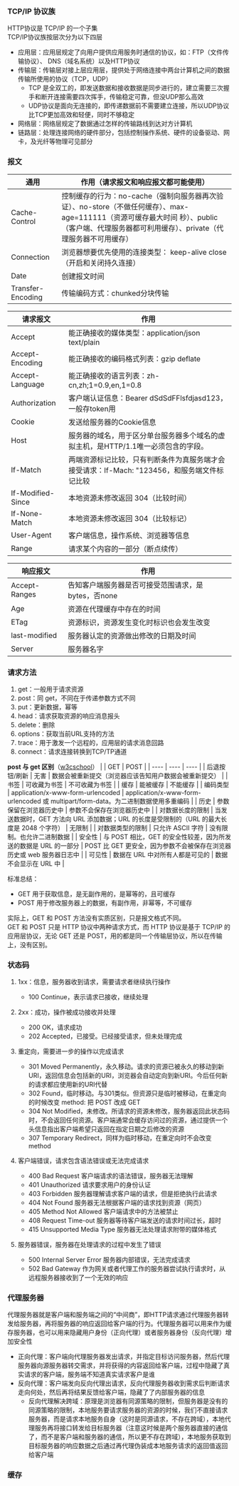 ### TCP/IP 协议族
HTTP协议是 TCP/IP 的一个子集  
TCP/IP协议族按层次分为以下四层
- 应用层：应用层规定了向用户提供应用服务时通信的协议，如：FTP（文件传输协议）、 DNS（域名系统）以及HTTP协议
- 传输层：传输层对接上层应用层，提供处于网络连接中两台计算机之间的数据传输所使用的协议（TCP，UDP）
    - TCP 是全双工的，即发送数据和接收数据是同步进行的，建立需要三次握手和断开连接需要四次挥手，传输稳定可靠，但没UDP那么高效
    - UDP协议是面向无连接的，即传递数据前不需要建立连接，所以UDP协议比TCP更加高效和轻便，同时不够稳定
- 网络层：网络层规定了数据通过怎样的传输路线到达对方计算机
- 链路层：处理连接网络的硬件部分，包括控制操作系统、硬件的设备驱动、网卡，及光纤等物理可见部分

### 报文
| 通用 | 作用（请求报文和响应报文都可能使用）  |
|  ----  | ----  |
| Cache-Control  | 控制缓存的行为：no-cache（强制向服务器再次验证）、no-store（不做任何缓存）、max-age=111111（资源可缓存最大时间 秒）、public（客户端、代理服务器都可利用缓存）、private（代理服务器不可用缓存） |
|  Connection  | 浏览器想要优先使用的连接类型： keep-alive close（开启和关闭持久连接）  |
|  Date  | 创建报文时间  |
|  Transfer-Encoding  | 传输编码方式：chunked分块传输  |

| 请求报文 | 作用  |
|  ----  | ----  |
|  Accept  | 能正确接收的媒体类型：application/json text/plain  |
|  Accept-Encoding  | 能正确接收的编码格式列表：gzip deflate  |
|  Accept-Language  | 能正确接收的语言列表：zh-cn,zh;1=0.9,en,1=0.8  |
|  Authorization  | 客户端认证信息：Bearer dSdSdFFlsfdjasd123，一般存token用  |
|  Cookie  | 发送给服务器的Cookie信息  |
|  Host  | 服务器的域名，用于区分单台服务器多个域名的虚拟主机，是HTTP/1.1唯一必须包含的字段。  |
|  If-Match  | 两端资源标记比较，只有判断条件为真服务端才会接受请求：If-Mach: "123456，和服务端文件标记比较  |
|  If-Modified-Since  | 本地资源未修改返回 304（比较时间）  |
|  If-None-Match  | 本地资源未修改返回 304（比较标记）  |
|  User-Agent  | 客户端信息，操作系统、浏览器等信息  |
| Range | 请求某个内容的一部分（断点续传） |

| 响应报文 | 作用  |
|  ----  | ----  |
|  Accept-Ranges  | 告知客户端服务器是否可接受范围请求，是bytes，否none  |
|  Age  | 资源在代理缓存中存在的时间  |
|  ETag  | 资源标识，资源发生变化时标识也会发生改变  |
|  last-modified  | 服务器认定的资源做出修改的日期及时间  |
|  Server  | 服务器名字  |

### 请求方法
1. get：一般用于请求资源
2. post：同 get，不同在于传递参数方式不同
3. put：更新数据，幂等
4. head：请求获取资源的响应消息报头
5. delete：删除
6. options：获取当前URL支持的方法
7. trace：用于激发一个远程的，应用层的请求消息回路
8. connect：请求连接转换到TCP/TP通道

**post 与 get 区别**（[w3cschool](https://www.w3school.com.cn/tags/html_ref_httpmethods.asp)）
|     | GET  | POST  |
|  ----  | ----  | ----  |
| 后退按钮/刷新  | 无害 | 数据会被重新提交（浏览器应该告知用户数据会被重新提交） |
| 书签  | 可收藏为书签 | 不可收藏为书签 |
| 缓存  | 能被缓存 | 不能缓存 |
| 编码类型  | application/x-www-form-urlencoded | application/x-www-form-urlencoded 或 multipart/form-data。为二进制数据使用多重编码 |
| 历史  | 参数保留在浏览器历史中 | 参数不会保存在浏览器历史中 |
| 对数据长度的限制  | 当发送数据时，GET 方法向 URL 添加数据；URL 的长度是受限制的（URL 的最大长度是 2048 个字符） | 无限制 |
| 对数据类型的限制  | 只允许 ASCII 字符 | 没有限制。也允许二进制数据 |
| 安全性  | 与 POST 相比，GET 的安全性较差，因为所发送的数据是 URL 的一部分 | POST 比 GET 更安全，因为参数不会被保存在浏览器历史或 web 服务器日志中 |
| 可见性  | 数据在 URL 中对所有人都是可见的 | 数据不会显示在 URL 中 |

标准总结：
- GET 用于获取信息，是无副作用的，是幂等的，且可缓存
- POST 用于修改服务器上的数据，有副作用，非幂等，不可缓存

实际上，GET 和 POST 方法没有实质区别，只是报文格式不同。  
GET 和 POST 只是 HTTP 协议中两种请求方式，而 HTTP 协议是基于 TCP/IP 的应用层协议，无论 GET 还是 POST，用的都是同一个传输层协议，所以在传输上，没有区别。


### 状态码
1. 1xx：信息，服务器收到请求，需要请求者继续执行操作
    - 100 Continue，表示请求已接收，继续处理

2. 2xx：成功，操作被成功接收并处理
    - 200 OK，请求成功
    - 202 Accepted，已接受。已经接受请求，但未处理完成
  
3. 重定向，需要进一步的操作以完成请求
    - 301 Moved Permanently，永久移动。请求的资源已被永久的移动到新URI，返回信息会包括新的URI，浏览器会自动定向到新URI。今后任何新的请求都应使用新的URI代替
    - 302 Found，临时移动。与301类似。但资源只是临时被移动，在重定向的时候改变 method: 把 POST 改成 GET
    - 304 Not Modified，未修改。所请求的资源未修改，服务器返回此状态码时，不会返回任何资源。客户端通常会缓存访问过的资源，通过提供一个头信息指出客户端希望只返回在指定日期之后修改的资源
    - 307 Temporary Redirect，同样为临时移动，在重定向时不会改变 method
    
4. 客户端错误，请求包含语法错误或无法完成请求
    - 400	Bad Request	客户端请求的语法错误，服务器无法理解
    - 401	Unauthorized	请求要求用户的身份认证
    - 403	Forbidden	服务器理解请求客户端的请求，但是拒绝执行此请求
    - 404	Not Found	服务器无法根据客户端的请求找到资源（网页）
    - 405	Method Not Allowed	客户端请求中的方法被禁止
    - 408	Request Time-out	服务器等待客户端发送的请求时间过长，超时
    - 415	Unsupported Media Type	服务器无法处理请求附带的媒体格式

5. 服务器错误，服务器在处理请求的过程中发生了错误
    - 500	Internal Server Error	服务器内部错误，无法完成请求
    - 502	Bad Gateway	作为网关或者代理工作的服务器尝试执行请求时，从远程服务器接收到了一个无效的响应
  
### 代理服务器
代理服务器就是客户端和服务端之间的“中间商”，即HTTP请求通过代理服务器转发给服务器，再将服务器的响应返回给客户端的行为。代理服务器可以用来作为缓存服务器，也可以用来隐藏用户身份（正向代理）或者服务器身份（反向代理）增加安全性  
- 正向代理：客户端向代理服务器发出请求，并指定目标访问服务器，然后代理服务器向源服务器转交需求，并将获得的内容返回给客户端，过程中隐藏了真实请求的客户端，服务端不知道真实请求客户是谁
- 反向代理：客户端发向反向代理出请求，反向代理服务器收到需求后判断请求走向何处，然后再将结果反馈给客户端，隐藏了了内部服务器的信息
  - 反向代理解决跨域：原理是浏览器有同源策略的限制，但服务器是没有的同源策略的限制，本地服务要请求服务器的资源的时候，我们不直接请求服务器，而是请求本地服务自身（这时是同源请求，不存在跨域），本地代理服务再将接口转发给目标服务器（注意这时候是两个服务器直接的通信了，而不是客户端和服务器的通信，所以更不存在跨域），本地服务获取到目标服务器的响应数据之后通过再代理伪装成本地服务请求的返回值返回给客户端
  
### 缓存

